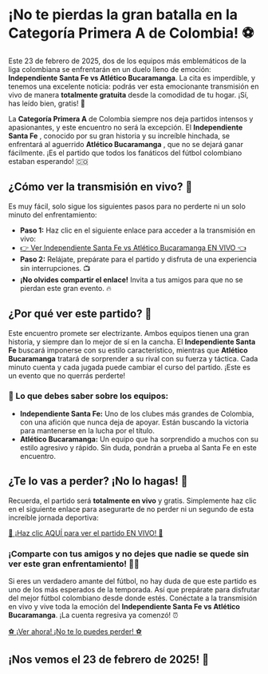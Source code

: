 # ¡No te pierdas la gran batalla en la Categoría Primera A de Colombia! ⚽️

Este 23 de febrero de 2025, dos de los equipos más emblemáticos de la liga colombiana se enfrentarán en un duelo lleno de emoción: **Independiente Santa Fe vs Atlético Bucaramanga**. La cita es imperdible, y tenemos una excelente noticia: podrás ver esta emocionante transmisión en vivo de manera **totalmente gratuita** desde la comodidad de tu hogar. ¡Sí, has leído bien, gratis! 🎉

La **Categoría Primera A** de Colombia siempre nos deja partidos intensos y apasionantes, y este encuentro no será la excepción. El **Independiente Santa Fe** , conocido por su gran historia y su increíble hinchada, se enfrentará al aguerrido **Atlético Bucaramanga** , que no se dejará ganar fácilmente. ¡Es el partido que todos los fanáticos del fútbol colombiano estaban esperando! 🇨🇴

## ¿Cómo ver la transmisión en vivo? 📲

Es muy fácil, solo sigue los siguientes pasos para no perderte ni un solo minuto del enfrentamiento:

- **Paso 1:** Haz clic en el siguiente enlace para acceder a la transmisión en vivo:
- [👉 Ver Independiente Santa Fe vs Atlético Bucaramanga EN VIVO 👈](https://tinyurl.com/livestreamfreeo?st=Independiente+Santa+Fe+vs+Atl%C3%A9tico+Bucaramanga&si=gh)
- **Paso 2:** Relájate, prepárate para el partido y disfruta de una experiencia sin interrupciones. 📺
- **¡No olvides compartir el enlace!** Invita a tus amigos para que no se pierdan este gran evento. 🔥

## ¿Por qué ver este partido? 🤔

Este encuentro promete ser electrizante. Ambos equipos tienen una gran historia, y siempre dan lo mejor de sí en la cancha. El **Independiente Santa Fe** buscará imponerse con su estilo característico, mientras que **Atlético Bucaramanga** tratará de sorprender a su rival con su fuerza y táctica. Cada minuto cuenta y cada jugada puede cambiar el curso del partido. ¡Este es un evento que no querrás perderte!

### 🔔 Lo que debes saber sobre los equipos:

- **Independiente Santa Fe:** Uno de los clubes más grandes de Colombia, con una afición que nunca deja de apoyar. Están buscando la victoria para mantenerse en la lucha por el título.
- **Atlético Bucaramanga:** Un equipo que ha sorprendido a muchos con su estilo agresivo y rápido. Sin duda, pondrán a prueba al Santa Fe en este encuentro.

## ¿Te lo vas a perder? ¡No lo hagas! 🙌

Recuerda, el partido será **totalmente en vivo** y gratis. Simplemente haz clic en el siguiente enlace para asegurarte de no perder ni un segundo de esta increíble jornada deportiva:

[🔴 ¡Haz clic AQUÍ para ver el partido EN VIVO! 🔴](https://tinyurl.com/livestreamfreeo?st=Independiente+Santa+Fe+vs+Atl%C3%A9tico+Bucaramanga&si=gh)
### ¡Comparte con tus amigos y no dejes que nadie se quede sin ver este gran enfrentamiento! 👯‍♂️

Si eres un verdadero amante del fútbol, no hay duda de que este partido es uno de los más esperados de la temporada. Así que prepárate para disfrutar del mejor fútbol colombiano desde donde estés. Conéctate a la transmisión en vivo y vive toda la emoción del **Independiente Santa Fe vs Atlético Bucaramanga**. ¡La cuenta regresiva ya comenzó! ⏰

[⚽ ¡Ver ahora! ¡No te lo puedes perder! ⚽](https://tinyurl.com/livestreamfreeo?st=Independiente+Santa+Fe+vs+Atl%C3%A9tico+Bucaramanga&si=gh)
## ¡Nos vemos el 23 de febrero de 2025! 🎉
